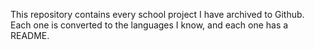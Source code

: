 This repository contains every school project I have archived to Github. Each one is converted to the languages I know, and each one has a README.
